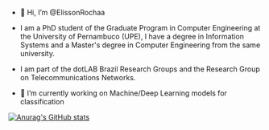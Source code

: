 - 👋 Hi, I’m @ElissonRochaa

- I am a PhD student of the Graduate Program in Computer Engineering at the University of Pernambuco (UPE), I have a degree in Information Systems and a Master's degree in Computer Engineering from the same university. 

- I am part of the dotLAB Brazil Research Groups and the Research Group on Telecommunications Networks.

- 🔭 I’m currently working on Machine/Deep Learning models for classification

[![Anurag's GitHub stats](https://github-readme-stats.vercel.app/api?username=anuraghazra)](https://github.com/anuraghazra/github-readme-stats)

